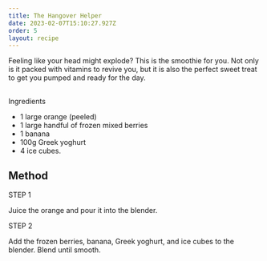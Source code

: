 ```yaml
---
title: The Hangover Helper
date: 2023-02-07T15:10:27.927Z
order: 5
layout: recipe
---
```

Feeling like your head might explode? This is the smoothie for you. Not only is it packed with
vitamins to revive you, but it is also the perfect sweet treat to get you pumped and ready for the
day.

## 
Ingredients

* 1 large orange (peeled)
* 1 large handful of frozen mixed berries
* 1 banana
* 100g Greek yoghurt
* 4 ice cubes.   
    

## Method

STEP 1 

Juice the orange and pour it into the blender. 

STEP 2 

Add the frozen berries, banana, Greek yoghurt, and ice cubes to the blender. Blend until smooth.